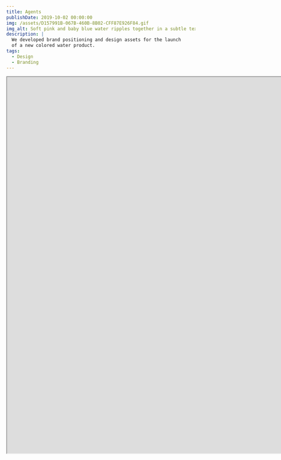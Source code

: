 ```yaml
---
title: Agents
publishDate: 2019-10-02 00:00:00
img: /assets/D157991B-067B-460B-8B02-CFF87E926F84.gif
img_alt: Soft pink and baby blue water ripples together in a subtle texture.
description: |
  We developed brand positioning and design assets for the launch
  of a new colored water product.
tags:
  - Design
  - Branding
---
```


<iframe src="https://playground.sapiens-ia.com/" height="1000px" width="1000%"></iframe

